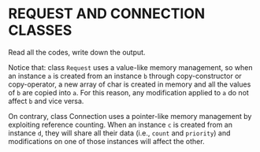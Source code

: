 # REQUEST AND CONNECTION CLASSES

Read all the codes, write down the output.

Notice that: class `Request` uses a value-like memory management, so when an instance `a` is created from an instance `b` through copy-constructor or copy-operator, a new array of char is created in memory and all the values of `b` are copied into `a`. For this reason, any modification applied to `a` do not affect `b` and vice versa.

On contrary, class Connection uses a pointer-like memory management by exploiting reference counting. When an instance `c` is created from an instance `d`, they will share all their data (i.e., `count` and `priority`) and modifications on one of those instances will affect the other.